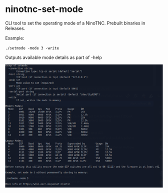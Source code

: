 # ninotnc-set-mode

CLI tool to set the operating mode of a NinoTNC. Prebuilt binaries in Releases.

Example:

`./setmode -mode 3 -write`

Outputs available mode details as part of -help

![setmode](setmode.png)
